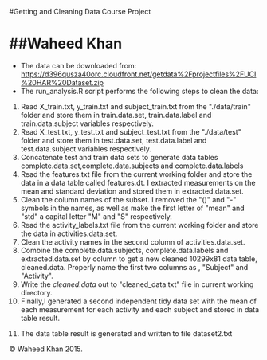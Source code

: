 #Getting and Cleaning Data Course Project

##**Waheed Khan**
=================================================

* The data can be downloaded from:  
https://d396qusza40orc.cloudfront.net/getdata%2Fprojectfiles%2FUCI%20HAR%20Dataset.zip      
* The run_analysis.R script performs the following steps to clean the data:   
 1. Read X_train.txt, y_train.txt and subject_train.txt from the "./data/train" folder and store them in train.data.set, train.data.label and train.data.subject variables respectively.       
 2. Read X_test.txt, y_test.txt and subject_test.txt from the "./data/test" folder and store them in test.data.set, test.data.label and test.data.subject variables respectively.  
 3. Concatenate test and train data sets to generate data tables complete.data.set,complete.data.subjects and complete.data.labels
 4. Read the features.txt file from the current working folder and store the data in a data table called features.dt. I extracted  measurements on the mean and standard deviation and stored them in extracted.data.set.
 5. Clean the column names of the subset. I removed the "()" and "-" symbols in the names, as well as make the first letter of "mean" and "std" a capital letter "M" and "S" respectively.   
 6. Read the activity_labels.txt file from the current working folder and store the data in activities.data.set.  
 7. Clean the activity names in the second column of activities.data.set.  
 8. Combine the complete.data.subjects, complete.data.labels and extracted.data.set by column to get a new cleaned 10299x81 data table, cleaned.data. Properly name the first two columns as , "Subject" and "Activity".
 9. Write the *cleaned.data* out to "cleaned_data.txt" file in current working directory.  
 10. Finally,I generated a second independent tidy data set with the mean of each measurement for each activity and each subject and stored in data table result. 
 11) The data table result is generated and written to file dataset2.txt
 
© Waheed Khan 2015.
